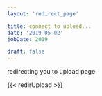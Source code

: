 ```yaml
---
layout: 'redirect_page'

title: connect to upload...
date: '2019-05-02'
jobDate: 2019

draft: false
---
```


redirecting you to upload page 

{{< redirUpload  >}}
